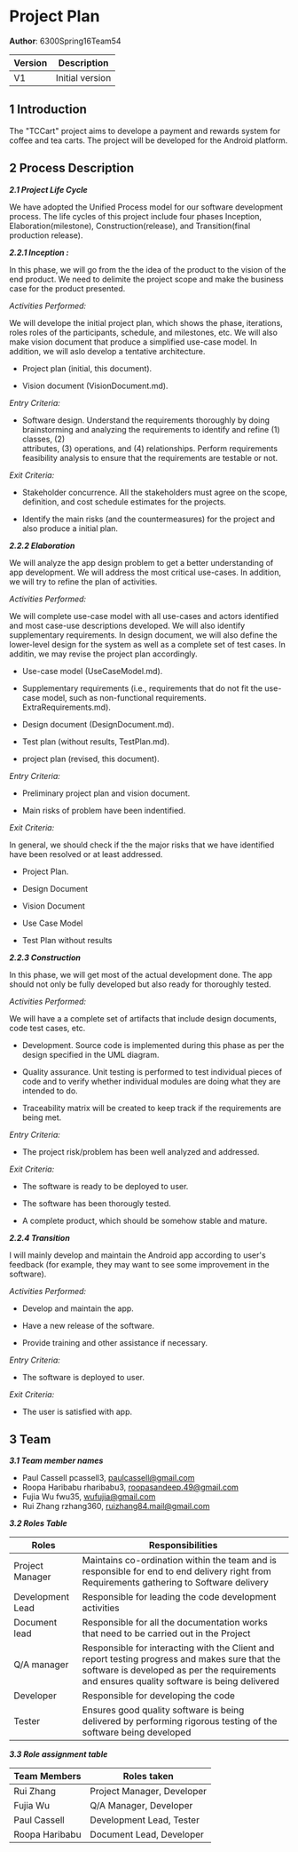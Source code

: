 # Project Plan

**Author**: 6300Spring16Team54 

| Version | Description     |
| --------|:---------------:|
| V1      | Initial version |

## 1 Introduction
The "TCCart" project aims to develope a payment and rewards system for coffee and tea carts.  The project will be developed for the Android platform.


## 2 Process Description

***2.1 Project Life Cycle***

We have adopted the Unified Process model for our software development process. The life cycles of this project include four phases Inception, Elaboration(milestone), Construction(release), and Transition(final production release).


***2.2.1 Inception :***

In this phase, we will go from the the idea of the product to the vision of the end product. We need to delimite the project scope and make the business case for the product presented. 


*Activities Performed:*

We will develope the initial project plan, which shows the phase, iterations, roles roles of the participants, schedule, and milestones, etc. We will also make vision document that produce a simplified use-case model. In addition, we will aslo develop a tentative architecture.

- Project plan (initial, this document).

- Vision document (VisionDocument.md).

*Entry Criteria:*

- Software design. Understand the requirements thoroughly by doing brainstorming and
analyzing the requirements to identify and refine (1) classes, (2)   
attributes, (3) operations, and (4) relationships. Perform
requirements feasibility analysis to ensure that the requirements are
testable or not.


*Exit Criteria:*

- Stakeholder concurrence. All the stakeholders must agree on the scope, definition, and cost schedule estimates for the projects.

- Identify the main risks (and the countermeasures) for the project and also produce a initial plan.



***2.2.2 Elaboration***

We will analyze the app design problem to get a better understanding of app development. We will address the most critical use-cases. In addition, we will try to refine the plan of activities.


*Activities Performed:*

We will complete use-case model with all use-cases and actors identified and most case-use descriptions developed. We will also identify supplementary requirements. In design document, we will also define the lower-level design for the system as well as a complete set of test cases. In additin, we may revise the project plan accordingly.

- Use-case model (UseCaseModel.md).

- Supplementary requirements (i.e., requirements that do not fit the use-case model, such as non-functional requirements. ExtraRequirements.md).

- Design document (DesignDocument.md).

- Test plan (without results, TestPlan.md).

- project plan (revised, this document).


*Entry Criteria:*

- Preliminary project plan and vision document.

- Main risks of problem have been indentified.

*Exit Criteria:*

In general, we should check if the the major risks that we have identified have been resolved or at least addressed.

- Project Plan.

- Design Document

- Vision Document

- Use Case Model

- Test Plan without results



***2.2.3 Construction***

In this phase, we will get most of the actual development done. The app should not only be fully developed but also ready for thoroughly tested.

*Activities Performed:*

We will have a a complete set of artifacts that include design documents, code test cases, etc.

- Development. Source code is implemented during this phase as per the design specified in the UML diagram. 

- Quality assurance. Unit testing is performed to test individual pieces of code and to verify whether individual modules are doing what they are intended to do. 

- Traceability matrix will be created to keep track if the requirements are being met.


*Entry Criteria:*

- The project risk/problem has been well analyzed and addressed.

*Exit Criteria:*

- The software is ready to be deployed to user.

- The software has been thorougly tested.

- A complete product, which should be somehow stable and mature. 



***2.2.4 Transition***

I will mainly develop and maintain the Android app according to user's feedback (for example, they may want to see some improvement in the software).

*Activities Performed:*

- Develop and maintain the app.

- Have a new release of the software.

- Provide training and other assistance if necessary.


*Entry Criteria:*

- The software is deployed to user.

*Exit Criteria:*

- The user is satisfied with app.


## 3 Team

***3.1 Team member names***

- Paul Cassell pcassell3, [paulcassell@gmail.com](paulcassell@gmail.com)
- Roopa Haribabu rharibabu3, [roopasandeep.49@gmail.com](roopasandeep.49@gmail.com)
- Fujia Wu fwu35, [wufujia@gmail.com](wufujia@gmail.com)
- Rui Zhang rzhang360, [ruizhang84.mail@gmail.com](ruizhang84.mail@gmail.com)

***3.2 Roles Table***

Roles    | Responsibilities
--------- | -----
Project Manager| Maintains co-ordination within the team and is responsible for end to end delivery right from Requirements gathering to Software delivery
Development Lead| Responsible for leading the code development activities
Document lead      | Responsible for all the documentation works that need to be carried out in the Project
Q/A manager   |Responsible for interacting with the Client and report testing progress and makes sure that the software is developed as per the requirements and ensures quality software is being delivered
Developer | Responsible for developing the code
Tester | Ensures good quality software is being delivered by performing rigorous testing of the software being developed

***3.3 Role assignment table***

Team Members| Roles taken
--------- | -----
Rui Zhang| Project Manager, Developer
Fujia Wu| Q/A Manager, Developer
Paul Cassell| Development Lead, Tester
Roopa Haribabu |Document Lead, Developer
